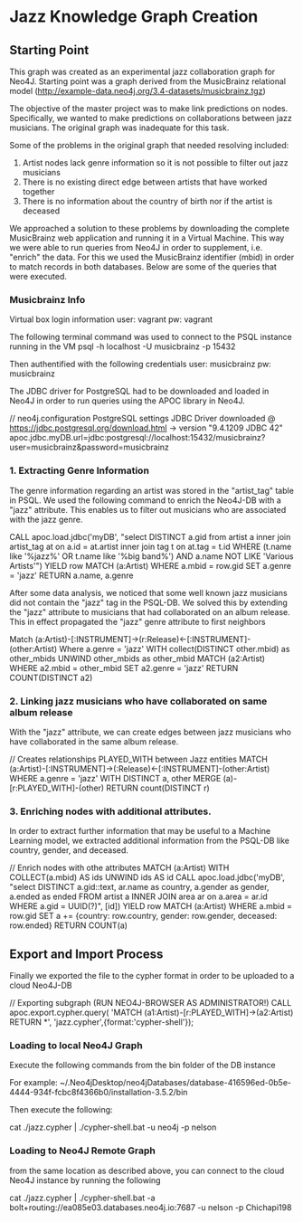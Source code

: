 # Jazz Knowledge Graph Creation

## Starting Point

This graph was created as an experimental jazz collaboration graph for Neo4J. Starting point was a graph derived from the MusicBrainz relational model (http://example-data.neo4j.org/3.4-datasets/musicbrainz.tgz)

The objective of the master project was to make link predictions on nodes. Specifically, we wanted to make predictions on collaborations between jazz musicians. The original graph was inadequate for this task.

Some of the problems in the original graph that needed resolving included:

1. Artist nodes lack genre information so it is not possible to filter out jazz musicians
2. There is no existing direct edge between artists that have worked together
3. There is no information about the country of birth nor if the artist is deceased

We approached a solution to these problems by downloading the complete MusicBrainz web application and running it in a Virtual Machine. This way we were able to run queries from Neo4J in order to supplement, i.e. "enrich" the data.
For this we used the MusicBrainz identifier (mbid) in order to match records in both databases. Below are some of the queries that were executed.


### Musicbrainz Info

Virtual box login information
user: vagrant
pw: vagrant

The following terminal command was used to connect to the PSQL instance running in the VM 
psql -h localhost -U musicbrainz -p 15432

Then authentified with the following credentials
user: musicbrainz
pw: musicbrainz

The JDBC driver for PostgreSQL had to be downloaded and loaded in Neo4J in order to run queries using the APOC library in Neo4J.

// neo4j.configuration PostgreSQL settings
JDBC Driver downloaded @ https://jdbc.postgresql.org/download.html -> version "9.4.1209 JDBC 42"
apoc.jdbc.myDB.url=jdbc:postgresql://localhost:15432/musicbrainz?user=musicbrainz&password=musicbrainz

### 1. Extracting Genre Information

The genre information regarding an artist was stored in the "artist_tag" table in PSQL. We used the following command to enrich the Neo4J-DB with a "jazz" attribute. This enables us to filter out musicians who are associated with the jazz genre. 

CALL apoc.load.jdbc('myDB',
"select DISTINCT a.gid from artist a inner join artist_tag at on a.id = at.artist inner join tag t on at.tag = t.id WHERE (t.name like '%jazz%' OR t.name like '%big band%') AND a.name NOT LIKE 'Various Artists'")
YIELD row
MATCH (a:Artist)
WHERE a.mbid = row.gid
SET a.genre = 'jazz'
RETURN a.name, a.genre



After some data analysis, we noticed that some well known jazz musicians did not contain the "jazz" tag in the PSQL-DB. We solved this by extending the "jazz" attribute to musicians that had collaborated on an album release.
This in effect propagated the "jazz" genre attribute to first neighbors

Match (a:Artist)-[:INSTRUMENT]->(r:Release)<-[:INSTRUMENT]-(other:Artist)
Where a.genre = 'jazz'
WITH collect(DISTINCT other.mbid) as other_mbids
UNWIND other_mbids as other_mbid
MATCH (a2:Artist)
WHERE a2.mbid = other_mbid
SET a2.genre = 'jazz'
RETURN COUNT(DISTINCT a2)


### 2. Linking jazz musicians who have collaborated on same album release

With the "jazz" attribute, we can create edges between jazz musicians who have collaborated in the same album release. 

// Creates relationships PLAYED_WITH between Jazz entities
MATCH (a:Artist)-[:INSTRUMENT]->(:Release)<-[:INSTRUMENT]-(other:Artist)
WHERE a.genre = 'jazz' 
WITH DISTINCT a, other
MERGE (a)-[r:PLAYED_WITH]-(other)
RETURN  count(DISTINCT r)

### 3. Enriching nodes with additional attributes.

In order to extract further information that may be useful to a Machine Learning model, we extracted additional information from the PSQL-DB like country, gender, and deceased.

// Enrich nodes with othe attributes
MATCH (a:Artist)
WITH COLLECT(a.mbid) AS ids
UNWIND ids AS id
CALL apoc.load.jdbc('myDB',
"select DISTINCT a.gid::text, ar.name as country, a.gender as gender, a.ended as ended FROM artist a INNER JOIN area ar on a.area = ar.id WHERE a.gid = UUID(?)", [id]) YIELD row
MATCH (a:Artist) WHERE a.mbid = row.gid 
SET a += {country: row.country, gender: row.gender, deceased: row.ended}
RETURN COUNT(a)

## Export and Import Process

Finally we exported the file to the cypher format in order to be uploaded to a cloud Neo4J-DB

// Exporting subgraph (RUN NEO4J-BROWSER AS ADMINISTRATOR!)
CALL apoc.export.cypher.query(
'MATCH (a1:Artist)-[r:PLAYED_WITH]->(a2:Artist) RETURN *',
'jazz.cypher',{format:'cypher-shell'});


### Loading to local Neo4J Graph
Execute the following commands from the bin folder of the DB instance

For example:
~/.Neo4jDesktop/neo4jDatabases/database-416596ed-0b5e-4444-934f-fcbc8f4366b0/installation-3.5.2/bin

Then execute the following:

cat ./jazz.cypher | ./cypher-shell.bat -u neo4j -p nelson


### Loading to Neo4J Remote Graph
from the same location as described above, you can connect to the cloud Neo4J instance by running the following

cat ./jazz.cypher | ./cypher-shell.bat -a bolt+routing://ea085e03.databases.neo4j.io:7687 -u nelson -p Chichapi198

